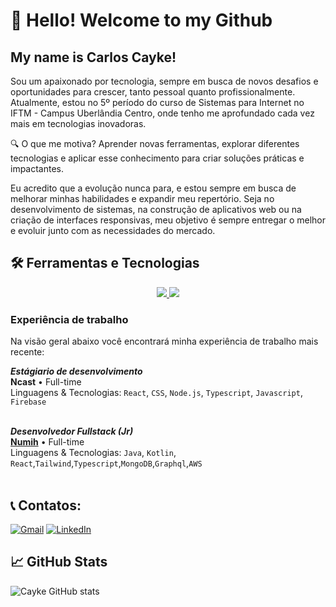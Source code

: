 # 👋 Hello! Welcome to my Github
## My name is Carlos Cayke!

Sou um apaixonado por tecnologia, sempre em busca de novos desafios e oportunidades para crescer, tanto pessoal quanto profissionalmente. Atualmente, estou no 5º período do curso de Sistemas para Internet no IFTM - Campus Uberlândia Centro, onde tenho me aprofundado cada vez mais em tecnologias inovadoras.

🔍 O que me motiva? Aprender novas ferramentas, explorar diferentes tecnologias e aplicar esse conhecimento para criar soluções práticas e impactantes.

Eu acredito que a evolução nunca para, e estou sempre em busca de melhorar minhas habilidades e expandir meu repertório. Seja no desenvolvimento de sistemas, na construção de aplicativos web ou na criação de interfaces responsivas, meu objetivo é sempre entregar o melhor e evoluir junto com as necessidades do mercado.

## 🛠 Ferramentas e Tecnologias
<div align="center">
  <a href="https://skillicons.dev">
    <img src="https://skillicons.dev/icons?i=java,kotlin,spring,aws,css,docker,ts,js,tailwind,nodejs,figma&theme=light" />
  </a>
  <a href="https://skillicons.dev">
    <img src="https://skillicons.dev/icons?i=figma,postman,neovim,firebase,mongodb,mysql,git,graphql&theme=light" />
  </a>
</div>


### Experiência de trabalho

Na visão geral abaixo você encontrará minha experiência de trabalho mais recente:

***Estágiario de desenvolvimento*** \
**Ncast** • Full-time \
Linguagens & Tecnologias: `React`, `CSS`, `Node.js`, `Typescript`, `Javascript`, `Firebase`\
<br/>

***Desenvolvedor Fullstack (Jr)*** \
[**Numih**](https://www.linkedin.com/company/numih/?originalSubdomain=br) • Full-time \
Linguagens & Tecnologias: `Java`, `Kotlin`, `React`,`Tailwind`,`Typescript`,`MongoDB`,`Graphql`,`AWS`\
<br/>

## 📞 Contatos:

<div>
    <a href="mailto:carloscaykebn@gmail.com"><img src="https://img.shields.io/badge/Gmail-D14836?style=for-the-badge&logo=gmail&logoColor=white" target="_blank" alt="Gmail"></a>
    <a href="https://www.linkedin.com/in/carloscaykebn/" target="_blank"><img src="https://img.shields.io/badge/-LinkedIn-%230077B5?style=for-the-badge&logo=linkedin&logoColor=white" alt="LinkedIn"></a>   
</div>


## 📈 GitHub Stats

![Cayke GitHub stats](https://github-readme-stats.vercel.app/api?username=caykenakazone&show_icons=true&theme=merko)

